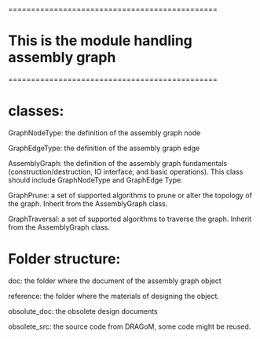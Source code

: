 ==============================================

# This is the module handling assembly graph

==============================================

# classes:

GraphNodeType:  the definition of the assembly graph node

GraphEdgeType:  the definition of the assembly graph edge

AssemblyGraph:  the definition of the assembly graph fundamentals (construction/destruction, IO interface, and basic operations). This class should include GraphNodeType and GraphEdge Type.

GraphPrune: a set of supported algorithms to prune or alter the topology of the graph. Inherit from the AssemblyGraph class.

GraphTraversal: a set of supported algorithms to traverse the graph. Inherit from the AssemblyGraph class.

# Folder structure:

doc: the folder where the document of the assembly graph object

reference: the folder where the materials of designing the object.

obsolute_doc: the obsolete design documents

obsolete_src: the source code from DRAGoM, some code might be reused.

